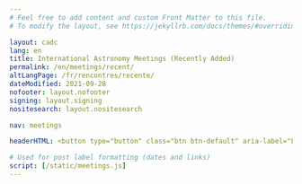 ```yaml
---
# Feel free to add content and custom Front Matter to this file.
# To modify the layout, see https://jekyllrb.com/docs/themes/#overriding-theme-defaults

layout: cadc
lang: en
title: International Astronomy Meetings (Recently Added)
permalink: /en/meetings/recent/
altLangPage: /fr/rencontres/recente/
dateModified: 2021-09-28
nofooter: layout.nofooter
signing: layout.signing
nositesearch: layout.nositesearch

nav: meetings

headerHTML: <button type="button" class="btn btn-default" aria-label="Left Align"><span class="glyphicon glyphicon-refresh" aria-hidden="true"></span>&nbsp; RSS</button><button type="button" class="btn btn-default mrgn-lft-sm" aria-label="Left Align"><span class="glyphicon glyphicon-calendar" aria-hidden="true"></span>&nbsp; iCal</button>

# Used for post label formatting (dates and links)
script: [/static/meetings.js]
---
```


<ul id="meetings_list" class="list-unstyled lst-spcd-2 meetings" data-wb-json='{ "url": "/meetings/meetings?days=21", "mapping": ["/title", "/web", "/start", "/end", "/contact", "/location", "/address", "/phone", "/email", "/bibCode", "/keywords", "/meetingNumber"], "queryall": ["summary", ".web", ".start", ".end", ".contact", ".location", ".address", ".phone", ".email", ".proceedings", ".keywords", ".meeting-number"] }'>
	<template>
        <li>
        {%- include meetings/listing-item.markdown -%}
        </li>
	</template>
</ul>
